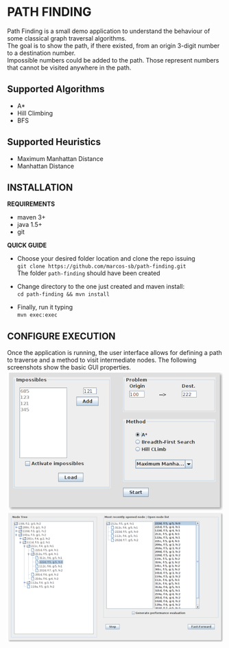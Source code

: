 PATH FINDING
============
Path Finding is a small demo application to understand the behaviour of some classical graph traversal algorithms.  
The goal is to show the path, if there existed, from an origin 3-digit number to a destination number.  
Impossible numbers could be added to the path. Those represent numbers that cannot be visited anywhere in the path.  

Supported Algorithms
--------------------
* A*
* Hill Climbing
* BFS

Supported Heuristics
--------------------
* Maximum Manhattan Distance
* Manhattan Distance


INSTALLATION
------------
__REQUIREMENTS__
* maven 3+
* java 1.5+
* git

__QUICK GUIDE__
* Choose your desired folder location and clone the repo issuing  
`git clone https://github.com/marcos-sb/path-finding.git`  
The folder `path-finding` should have been created  

* Change directory to the one just created and maven install:  
`cd path-finding && mvn install`  

* Finally, run it typing  
`mvn exec:exec`  


CONFIGURE EXECUTION
-------------------
Once the application is running, the user interface allows for defining a path to traverse and a method to visit intermediate nodes. The following screenshots show the basic GUI properties.
![Configure Path-Finding](docs/img1.png)
![Traversing Path](docs/img2.png)
